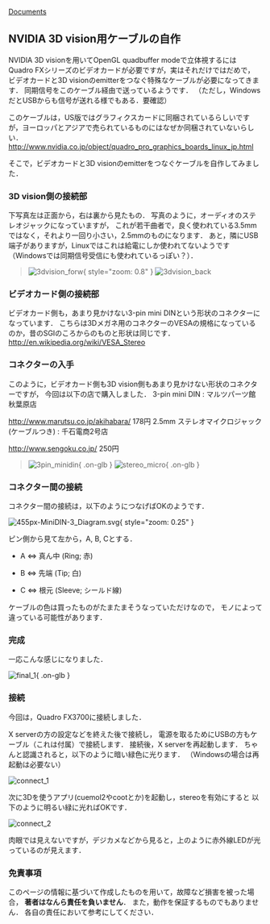 [Documents](../../Documents)

## NVIDIA 3D vision用ケーブルの自作

NVIDIA 3D visionを用いてOpenGL quadbuffer modeで立体視するには
Quadro FXシリーズのビデオカードが必要ですが，実はそれだけではだめで，
ビデオカードと3D visionのemitterをつなぐ特殊なケーブルが必要になってきます．
同期信号をこのケーブル経由で送っているようです．
（ただし，WindowsだとUSBからも信号が送れる様でもある．要確認）

このケーブルは，US版ではグラフィクスカードに同梱されているらしいですが，ヨーロッパとアジアで売られているものにはなぜか同梱されていないらしい．
http://www.nvidia.co.jp/object/quadro_pro_graphics_boards_linux_jp.html

そこで，ビデオカードと3D visionのemitterをつなぐケーブルを自作してみました．

### 3D vision側の接続部
下写真左は正面から，右は裏から見たもの．
写真のように，オーディオのステレオジャックになっていますが，
これが若干曲者で，良く使われている3.5mmではなく，それより一回り小さい，2.5mmのものになります．
あと，隣にUSB端子がありますが，Linuxではこれは給電にしか使われてないようです（Windowsでは同期信号受信にも使われているっぽい？）．


> ![3dvision_forw](../../assets/images/cuemol2/NV3DVisionCable/3dvision_forw.jpg){ style="zoom: 0.8" } ![3dvision_back](../../assets/images/cuemol2/NV3DVisionCable/3dvision_back.jpg)

### ビデオカード側の接続部
ビデオカード側も，あまり見かけない3-pin mini DINという形状のコネクターになっています．
こちらは3Dメガネ用のコネクターのVESAの規格になっているのか，昔のSGIのころからのものと形状は同じです．
http://en.wikipedia.org/wiki/VESA_Stereo

### コネクターの入手
このように，ビデオカード側も3D vision側もあまり見かけない形状のコネクターですが，
今回は以下の店で購入しました．
3-pin mini DIN
:   マルツパーツ館秋葉原店

http://www.marutsu.co.jp/akihabara/
178円
2.5mm ステレオマイクロジャック(ケーブルつき)
:   千石電商2号店

http://www.sengoku.co.jp/
250円


> ![3pin_minidin](../../assets/images/cuemol2/NV3DVisionCable/3pin_minidin.jpg){ .on-glb } ![stereo_micro](../../assets/images/cuemol2/NV3DVisionCable/stereo_micro.jpg){ .on-glb }

### コネクター間の接続
コネクター間の接続は，以下のようにつなげばOKのようです．

![455px-MiniDIN-3_Diagram.svg](../../assets/images/cuemol2/NV3DVisionCable/455px-MiniDIN-3_Diagram.svg.png){ style="zoom: 0.25" }

ピン側から見て左から，A, B, Cとする．


-  A ⇔ 真ん中 (Ring; 赤)

-  B ⇔ 先端 (Tip; 白)

-  C ⇔ 根元 (Sleeve; シールド線)

ケーブルの色は買ったものがたまたまそうなっていただけなので，
モノによって違っている可能性があります．

### 完成
一応こんな感じになりました．

![final_1](../../assets/images/cuemol2/NV3DVisionCable/final_1.jpg){ .on-glb }


### 接続
今回は，Quadro FX3700に接続しました．

X serverの方の設定などを終えた後で接続し，
電源を取るためにUSBの方もケーブル（これは付属）で接続します．
接続後，X serverを再起動します．
ちゃんと認識されると，以下のように暗い緑色に光ります．
（Windowsの場合は再起動は必要ない）


![connect_1](../../assets/images/cuemol2/NV3DVisionCable/connect_1.jpg)


次に3Dを使うアプリ(cuemol2やcootとか)を起動し，stereoを有効にすると
以下のように明るい緑に光ればOKです．


![connect_2](../../assets/images/cuemol2/NV3DVisionCable/connect_2.jpg)


肉眼では見えないですが，デジカメなどから見ると，上のように赤外線LEDが光っているのが見えます．

### 免責事項
このページの情報に基づいて作成したものを用いて，故障など損害を被った場合，
**著者はなんら責任を負いません**．
また，動作を保証するものでもありません．
各自の責任において参考にしてください．
